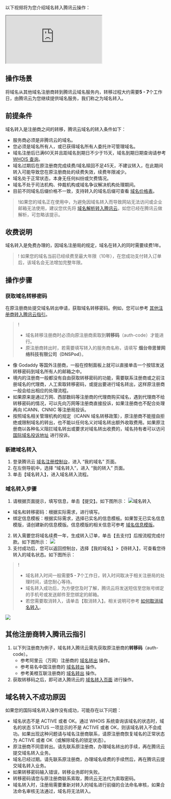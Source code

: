 以下视频将为您介绍域名转入腾讯云操作：
<div class="doc-video-mod"><iframe src="	https://cloud.tencent.com/edu/learning/quick-play/2499-42192?source=gw.doc.media&withPoster=1&notip=1"></iframe></div>

## 操作场景
将域名从其他域名注册商转到腾讯云域名服务内，转移过程大约需要**5 - 7**个工作日，由腾讯云为您继续提供域名服务，我们称之为域名转入。

## 前提条件
域名转入是注册商之间的转移，腾讯云域名的转入条件如下：
- 服务商必须是非腾讯云的域名。  
- 您必须是域名所有人，或已获得域名所有人委托许可管理域名。
- 域名注册后已满60天并且距域名到期日不少于15天，域名到期日期查询请参考 [WHOIS 查询](https://cloud.tencent.com/document/product/242/40413)。
- 域名过期后在原注册商完成续费/域名赎回不足45天，不建议转入，在此期间转入可能导致您在原注册商处的续费失效，续费年限减少。  
- 域名处于正常状态，本身无任何纠纷或欠费情况。  
- 域名不处于司法机构、仲裁机构或域名争议解决机构处理期间。 
- 目前不同域名后缀价格不一致，支持转入的域名后缀可查看 [域名价格表](https://buy.cloud.tencent.com/domain?price=1)。 

>!如果您的域名正在使用中，为避免因域名转入而导致网站无法访问或企业邮箱无法使用，建议您优先将 [域名解析转入腾讯云](https://cloud.tencent.com/document/product/302/8555)。如您已经在腾讯云做解析，可忽略该提示。

## 收费说明

域名转入是免费办理的，因域名注册局的规定，域名在转入的同时需要续费1年。
>! 如果您的域名当前已经续费至最大年限（10年），在您成功支付转入订单后，该域名会无法增加完整年限。

## 操作步骤

### 获取域名转移密码

在原注册商处提交域名转出申请，获取域名转移密码。例如，您可以参考 [其他注册商转入腾讯云指引](#guide)。
>!
>- 域名转移注册商时必须向原注册商索取到**转移码**（auth-code）才能进行。
>- 原注册商转出时，若需要填写转入的服务商名称，请填写 **烟台帝思普网络科技有限公司（DNSPod）**。
>
- 像 Godaddy 等国外注册商，一般在控制面板上就可以直接单击一个按钮发送转移密码到域名所有人的邮箱之中。
- 境内的注册商一般都没有自由获取转移密码的功能，需要联系注册商或之前注册域名的代理商，人工索取转移密码，或提出要进行域名转出，这样原注册商一般会给出相应的处理流程。
- 如果原来是通过万网、西部数码等注册商的代理商购买域名，遇到代理商不给转移密码的情况，可以先向万网等注册商直接投诉，如果注册商也不配合处理再向 ICANN、CNNIC 等注册局投诉。
- 按照域名相关管理机构的规定（ICANN 域名转移政策），原注册商不能擅自拒绝或限制域名的转出，也不能以任何名义对域名转出额外收取费用。如果原注册商以各种名义阻拦域名转出或要求对域名转出收费的，域名持有者可以访问 [国际域名投诉地址](http://www.icann.org/en/resources/compliance/complaints/transfer/form) 进行投诉。


### 新建域名转入

1. 登录腾讯云 [域名注册控制台](https://console.cloud.tencent.com/domain/)，进入 “我的域名” 页面。
3. 在左侧导航中，选择 “域名转入”，进入 “我的转入” 页面。
4. 单击【域名转入】，进入域名转入流程。

### 域名转入步骤

1. 请根据页面提示，填写信息，单击【提交】。如下图所示：
![域名转入](https://main.qcloudimg.com/raw/56eb89be5b6b839c39b71a8a9b45a5b4.png)
  - 域名和转移密码：根据实际需求，进行填写。
  - 绑定信息模板：根据实际需求，选择已实名的信息模板。如果暂无已实名信息模版，请创建新的信息模版。信息模版的相关信息可参考 [域名信息模版](https://cloud.tencent.com/document/product/242/15435)。
2. 转入需要您将域名续费一年，生成转入订单，单击【去支付】后按流程完成付款。如下图所示：
![](https://main.qcloudimg.com/raw/906e5d6be733ab41a4f7bc7e434b974d.png)
3. 支付成功后，您可以返回控制台，选择【我的域名】>【待转入】，可查看您待转入的域名状态。如下图所示：
>!
>- 域名转入时间一般需要**5 - 7**个工作日，转入时间取决于相关注册局的处理时间，请您耐心等待。
>- 域名转入成功后，为方便您及时了解，腾讯云将发送短信至您账号绑定的手机号或发送邮件至您绑定的邮箱。
>- 若您需要取消转入，请单击【取消转入】。相关说明可参考 [如何取消域名转入](https://cloud.tencent.com/document/product/242/18610#.E5.A6.82.E4.BD.95.E5.8F.96.E6.B6.88.E5.9F.9F.E5.90.8D.E8.BD.AC.E5.85.A5.EF.BC.9F)。
>
![](https://main.qcloudimg.com/raw/848795cb2742e4c493bb53a7a0fffcef.png)


<span id="guide"/></span>
## 其他注册商转入腾讯云指引

1. 以下列注册商为例子，域名转入腾讯云需先获取原注册商的**转移码**（auth-code）。
   - 参考阿里云（万网）注册商的 [域名转出](https://help.aliyun.com/knowledge_detail/35876.html) 操作。
   - 参考易名中国注册商的 [域名转出](https://help.ename.cn/faq/52/%E5%9F%9F%E5%90%8D%E8%BD%AC%E5%87%BA) 操作。
   - 参考美橙互联注册商的 [域名转出](https://www.cndns.com/help/help_con.aspx?hid=226) 操作。
2. 获取转移码之后，即可进入腾讯云的 [域名转入页面](https://console.cloud.tencent.com/domain/trans-in) 进行操作。

## 域名转入不成功原因
如果您的国际域名转入操作没有成功，可能存在以下问题：
- 域名状态不是 ACTIVE 或者 OK。通过 WHOIS 系统查询该域名的状态时，域名的状态 STATUS 一项显示的不是 ACTIVE 或者 OK，则该域名转入不会成功。如果出现这种问题请与域名注册商联系，请原注册商恢复域名的正常状态为 ACTIVE 或者 OK（或解除域名的锁定状态）。
- 原注册商不同意转出。请先联系原注册商，办理域名转出的手续，再在腾讯云提交域名转入业务。
- 域名已经过期。请先联系原注册商，办理域名续费的手续然后，再在腾讯云提交域名转入业务。
- 如果转移密码输入错误，转移业务即时失败。
- 转移密码请您与原注册商联系索取，腾讯云无法代为索取密码。
- 域名转入时，注册局需要重新对转入的域名进行前缀的合法命名审核，如果合法命名审核无法通过，域名将无法转入。

